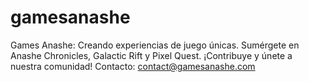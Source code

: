 # gamesanashe
Games Anashe: Creando experiencias de juego únicas. Sumérgete en Anashe Chronicles, Galactic Rift y Pixel Quest. ¡Contribuye y únete a nuestra comunidad! Contacto: contact@gamesanashe.com
